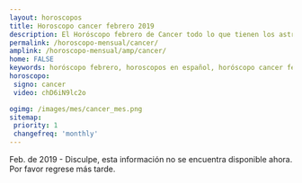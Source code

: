```yaml
---
layout: horoscopos
title: Horoscopo cancer febrero 2019
description: El Horóscopo febrero de Cancer todo lo que tienen los astros preparados para este mes, amor, trabajo, familia. Todo sobre astrologia, tarot, predicciones. Horoscopo gratis en español, predicciones y astrología.
permalink: /horoscopo-mensual/cancer/
amplink: /horoscopo-mensual/amp/cancer/
home: FALSE
keywords: horóscopo febrero, horoscopos en español, horóscopo cancer febrero , horóscopo esperanza gracia, horoscop, horóscopos gratis, horoscopo cancer, Tarot, Astrologia, Zodíaco, cancer, horoscopo gratis, horoscopo del mes 
horoscopo:
 signo: cancer
 video: chD6iN9lc2o

ogimg: /images/mes/cancer_mes.png
sitemap:
 priority: 1
 changefreq: 'monthly'
---
```



Feb. de 2019 - Disculpe, esta información no se encuentra disponible ahora.
Por favor regrese más tarde.